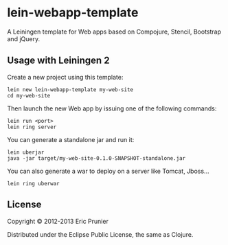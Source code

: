 # lein-webapp-template

A Leiningen template for Web apps based on Compojure, Stencil, Bootstrap and jQuery.

## Usage with Leiningen 2

Create a new project using this template:

    lein new lein-webapp-template my-web-site
    cd my-web-site

Then launch the new Web app by issuing one of the following commands:

```shell
lein run <port>
lein ring server
```

You can generate a standalone jar and run it:

```shell   
lein uberjar
java -jar target/my-web-site-0.1.0-SNAPSHOT-standalone.jar
```

You can also generate a war to deploy on a server like Tomcat, Jboss...

```shell
lein ring uberwar
```

## License

Copyright © 2012-2013 Eric Prunier

Distributed under the Eclipse Public License, the same as Clojure.
